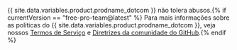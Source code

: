 {{ site.data.variables.product.prodname_dotcom }} não tolera abusos.{% if currentVersion == "free-pro-team@latest" %} Para mais informações sobre as políticas do {{ site.data.variables.product.prodname_dotcom }}, veja nossos [Termos de Serviço](/articles/github-terms-of-service) e [Diretrizes da comunidade do GitHub](/articles/github-community-guidelines).{% endif %}
